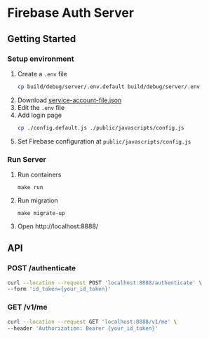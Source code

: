# Firebase Auth Server
## Getting Started
### Setup environment
1. Create a `.env` file
   ```sh
   cp build/debug/server/.env.default build/debug/server/.env
   ```
1. Download [service-account-file.json](https://firebase.google.com/docs/admin/setup)
1. Edit the `.env` file
1. Add login page
   ```sh
   cp ./config.default.js ./public/javascripts/config.js
   ```
1. Set Firebase configuration at `public/javascripts/config.js`
    
### Run Server
1. Run containers
   ```
   make run
   ```
1. Run migration
   ```
   make migrate-up
   ```
1. Open http://localhost:8888/
## API
### POST /authenticate
```sh
curl --location --request POST 'localhost:8888/authenticate' \
--form 'id_token={your_id_token}'
```

### GET /v1/me
```sh
curl --location --request GET 'localhost:8888/v1/me' \
--header 'Authorization: Bearer {your_id_token}'
```
